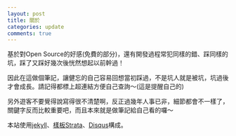 ```yaml
---
layout: post
title: 關於
categories: update
comments: true
---
```

基於對Open Source的好感(免費的部分)，還有開發過程常犯同樣的錯、踩同樣的坑，踩了又踩好幾次後恍然想起以前幹過！

因此在這做個筆記，讓健忘的自己容易回想當初踩過，不是坑人就是被坑，坑過後才會成長。請記得都標上超連結方便自己查詢～(這是提醒自己的)

另外遊客不要覺得說寫得很不清楚啊，反正過幾年人事已非，細節都會不一樣了，關鍵字反而比較重要吧，而且本來就是做筆記給自己看的囉～

本站使用<a href="https://jekyllrb.com/" target="_blank">jekyll</a>、<a href="https://html5up.net/strata" target="_blank">樣板Strata</a>、<a href="https://disqus.com/" target="_blank">Disqus</a>構成。